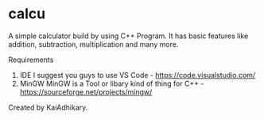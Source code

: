 # calcu
A simple calculator build by using C++ Program.
It has basic features like addition, subtraction, multiplication and many more.

Requirements
1. IDE
I suggest you guys to use VS Code - https://code.visualstudio.com/
2. MinGW
MinGW is a Tool or libary kind of thing for C++ - https://sourceforge.net/projects/mingw/

Created by KaiAdhikary.
